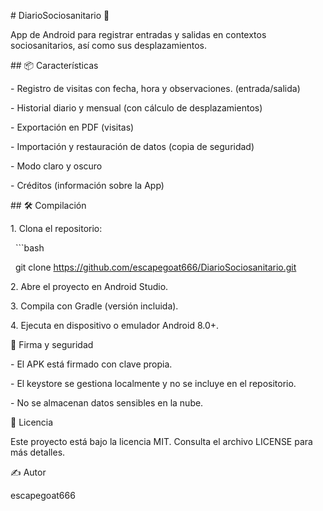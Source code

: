 \# DiarioSociosanitario 🌿



App de  Android para registrar entradas y salidas en contextos sociosanitarios, así como sus desplazamientos.



\## 📦 Características



\- Registro de visitas con fecha, hora y observaciones. (entrada/salida)

\- Historial diario y mensual (con cálculo de desplazamientos)

\- Exportación en PDF (visitas)

\- Importación y restauración de datos (copia de seguridad)

\- Modo claro y oscuro

\- Créditos (información sobre la App)



\## 🛠️ Compilación



1\. Clona el repositorio:

&nbsp;  ```bash

&nbsp;  git clone https://github.com/escapegoat666/DiarioSociosanitario.git



2\. Abre el proyecto en Android Studio.

3\. Compila con Gradle (versión incluida).

4\. Ejecuta en dispositivo o emulador Android 8.0+.



🔐 Firma y seguridad



\- El APK está firmado con clave propia.

\- El keystore se gestiona localmente y no se incluye en el repositorio.

\- No se almacenan datos sensibles en la nube.



📄 Licencia

Este proyecto está bajo la licencia MIT. Consulta el archivo LICENSE para más detalles.



✍️ Autor

escapegoat666







